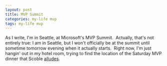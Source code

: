 ```yaml
---
layout: post
title: MVP Summit
categories: my-life mvp
tags: my-life mvp
---
```

As I write, I'm in Seattle, at Microsoft's MVP Summit.  Actually, that's not entirely true: I am in Seattle, but I won't officially be at the summit until sometime tomorrow evening when it actually starts.  Right now, I'm just hangin' out in my hotel room, trying to find the location of the Saturday MVP dinner that Scoble  [alludes](http://scoblecomments.scripting.com/comments?u=1011&amp;p=7134&amp;link=http%3A%2F%2Fradio.weblogs.com%2F0001011%2F2004%2F04%2F01.html%23a7134).


